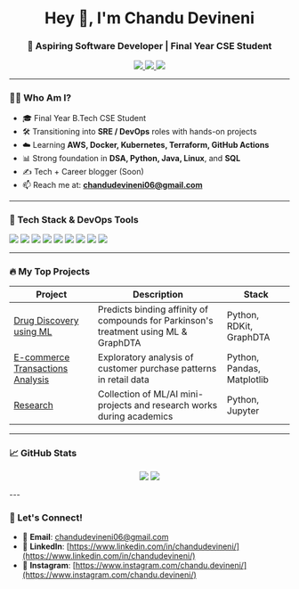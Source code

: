 <h1 align="center">Hey 👋, I'm Chandu Devineni</h1>
<h3 align="center">🚀 Aspiring Software Developer | Final Year CSE Student </h3>

<p align="center">
  <a href="https://www.linkedin.com/in/chandudevineni/" target="_blank">
    <img src="https://img.shields.io/badge/-LinkedIn-blue?style=for-the-badge&logo=Linkedin" />
  </a>
  <a href="mailto:chandudevineni06@gmail.com">
    <img src="https://img.shields.io/badge/-Gmail-red?style=for-the-badge&logo=gmail&logoColor=white" />
  </a>
  <a href="https://www.instagram.com/chandu.devineni/" target="_blank">
    <img src="https://img.shields.io/badge/-Instagram-E4405F?style=for-the-badge&logo=instagram&logoColor=white" />
  </a>
</p>

---

### 👨‍💻 Who Am I?

- 🎓 Final Year B.Tech CSE Student
- 🛠️ Transitioning into **SRE / DevOps** roles with hands-on projects
- ☁️ Learning **AWS, Docker, Kubernetes, Terraform, GitHub Actions**
- 📊 Strong foundation in **DSA, Python, Java, Linux**, and **SQL**
- ✍️ Tech + Career blogger (Soon)
- 📫 Reach me at: **chandudevineni06@gmail.com**

---

### 🔧 Tech Stack & DevOps Tools

<p>
  <img src="https://img.shields.io/badge/-Linux-772953?style=for-the-badge&logo=linux&logoColor=white"/>
  <img src="https://img.shields.io/badge/-Bash-121011?style=for-the-badge&logo=gnu-bash&logoColor=white"/>
  <img src="https://img.shields.io/badge/-Docker-2496ED?style=for-the-badge&logo=docker&logoColor=white"/>
  <img src="https://img.shields.io/badge/-Kubernetes-326CE5?style=for-the-badge&logo=kubernetes&logoColor=white"/>
  <img src="https://img.shields.io/badge/-AWS-232F3E?style=for-the-badge&logo=amazon-aws&logoColor=white"/>
  <img src="https://img.shields.io/badge/-Terraform-623CE4?style=for-the-badge&logo=terraform&logoColor=white"/>
  <img src="https://img.shields.io/badge/-GitHub Actions-2088FF?style=for-the-badge&logo=github-actions&logoColor=white"/>
  <img src="https://img.shields.io/badge/-Python-3670A0?style=for-the-badge&logo=python&logoColor=white"/>
  <img src="https://img.shields.io/badge/-Java-ED8B00?style=for-the-badge&logo=java&logoColor=white"/>
</p>

---

### 🔥 My Top Projects

| Project | Description | Stack |
|--------|-------------|-------|
| [Drug Discovery using ML](https://github.com/Chandu-06/drug-discovery-parkinsons-ml) | Predicts binding affinity of compounds for Parkinson's treatment using ML & GraphDTA | Python, RDKit, GraphDTA |
| [E-commerce Transactions Analysis](https://github.com/Chandu-06/eCommerce-Transactions-Analysis) | Exploratory analysis of customer purchase patterns in retail data | Python, Pandas, Matplotlib |
| [Research](https://github.com/Chandu-06/Research) | Collection of ML/AI mini-projects and research works during academics | Python, Jupyter |

---

### 📈 GitHub Stats

<p align="center">
  <img src="https://github-readme-stats.vercel.app/api?username=Chandu-06&show_icons=true&locale=en&theme=tokyonight&rank_icon=github" />
  <img src="https://github-readme-stats.vercel.app/api/top-langs/?username=Chandu-06&layout=compact&theme=radical" />
</p>
---

### 📢 Let's Connect!

- 📧 **Email**: chandudevineni06@gmail.com  
- 🔗 **LinkedIn**: [https://www.linkedin.com/in/chandudevineni/](https://www.linkedin.com/in/chandudevineni/)  
- 📸 **Instagram**: [https://www.instagram.com/chandu.devineni/](https://www.instagram.com/chandu.devineni/)


